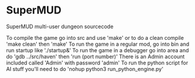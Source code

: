 # SuperMUD
 SuperMUD multi-user dungeon sourcecode

To compile the game go into src and use 'make' or to do a clean compile 'make clean' then 'make'
To run the game in a regular mod, go into bin and run startup like './startup&'
To run the game in a debugger go into area and do 'gdb ../src/haven' then 'run (port number)'
There is an Admin account included called 'Admin' with password 'admin'
To run the python script for AI stuff you'll need to do 'nohup python3 run_python_engine.py'